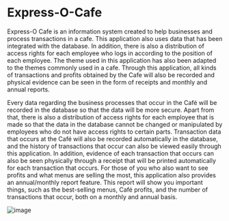 # Express-O-Cafe

Express-O Cafe is an information system created to help businesses and process transactions in a cafe. This application also uses data that has been integrated with the database. In addition, there is also a distribution of access rights for each employee who logs in according to the position of each employee. The theme used in this application has also been adapted to the themes commonly used in a cafe. Through this application, all kinds of transactions and profits obtained by the Cafe will also be recorded and physical evidence can be seen in the form of receipts and monthly and annual reports.

Every data regarding the business processes that occur in the Café will be recorded in the database so that the data will be more secure. Apart from that, there is also a distribution of access rights for each employee that is made so that the data in the database cannot be changed or manipulated by employees who do not have access rights to certain parts. Transaction data that occurs at the Café will also be recorded automatically in the database, and the history of transactions that occur can also be viewed easily through this application. In addition, evidence of each transaction that occurs can also be seen physically through a receipt that will be printed automatically for each transaction that occurs. For those of you who also want to see profits and what menus are selling the most, this application also provides an annual/monthly report feature. This report will show you important things, such as the best-selling menus, Café profits, and the number of transactions that occur, both on a monthly and annual basis.

![image](https://github.com/yosuaw/Express-O-Cafe/assets/80568597/4a1c7ebd-fcac-4dff-9a3f-f71e5a23dcf8)
